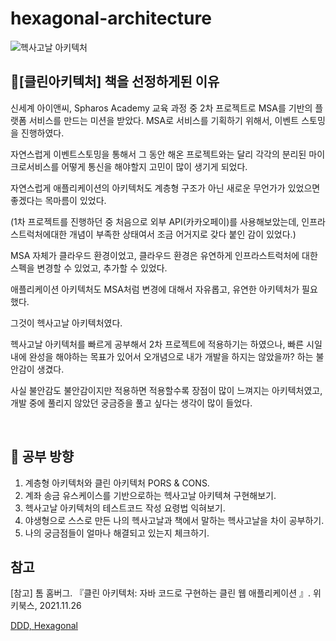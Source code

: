 # hexagonal-architecture

![헥사고날 아키텍처](https://github.com/geunskoo/hexagonal-architecture/assets/97498405/195c1c99-d9bb-47e4-bd51-d50e0046060e)

## 📖[클린아키텍처] 책을 선정하게된 이유

 신세계 아이앤씨, Spharos Academy 교육 과정 중 2차 프로젝트로 MSA를 기반의 플랫폼 서비스를 만드는 미션을 받았다.
MSA로 서비스를 기획하기 위해서, 이벤트 스토밍을 진행하였다.

자연스럽게 이벤트스토밍을 통해서 그 동안 해온 프로젝트와는 달리 각각의 분리된 마이크로서비스를 어떻게 통신을 해야할지
고민이 많이 생기게 되었다.

자연스럽게 애플리케이션의 아키텍처도 계층형 구조가 아닌 새로운 무언가가 있었으면 좋겠다는 목마름이 있었다.

(1차 프로젝트를 진행하던 중 처음으로 외부 API(카카오페이)를 사용해보았는데, 인프라 스트럭처에대한 개념이 부족한 상태여서 조금 어거지로 갖다 붙인 감이 있었다.)

MSA 자체가 클라우드 환경이었고, 클라우드 환경은 유연하게 인프라스트럭처에 대한 스펙을 변경할 수 있었고, 추가할 수 있었다.

애플리케이션 아키텍처도 MSA처럼 변경에 대해서 자유롭고, 유연한 아키텍처가 필요했다.

그것이 헥사고날 아키텍처였다.

 헥사고날 아키텍처를 빠르게 공부해서 2차 프로젝트에 적용하기는 하였으나, 빠른 시일내에 완성을 해야하는 목표가 있어서 오개념으로 내가 개발을 하지는 않았을까?
하는 불안감이 생겼다.

사실 불안감도 불안감이지만 적용하면 적용할수록 장점이 많이 느껴지는 아키텍처였고, 개발 중에 풀리지 않았던 궁금증을 풀고 싶다는 생각이 많이 들었다.

<br/>

## 📝 공부 방향

1. 계층형 아키텍처와 클린 아키텍처 PORS & CONS.
2. 계좌 송금 유스케이스를 기반으로하는 헥사고날 아키텍쳐 구현해보기.
3. 헥사고날 아키텍처의 테스트코드 작성 요령법 익혀보기.
4. 야생형으로 스스로 만든 나의 헥사고날과 책에서 말하는 헥사고날을 차이 공부하기.
5. 나의 궁금점들이 얼마나 해결되고 있는지 체크하기.

## 참고
[참고] 톰 홈버그. 『클린 아키텍처: 자바 코드로 구현하는 클린 웹 애플리케이션 』. 위키북스, 2021.11.26

[DDD, Hexagonal](https://herbertograca.com/2017/11/16/explicit-architecture-01-ddd-hexagonal-onion-clean-cqrs-how-i-put-it-all-together/)
